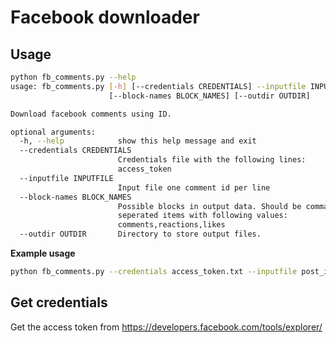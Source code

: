 # Facebook downloader

## Usage
```bash
python fb_comments.py --help
usage: fb_comments.py [-h] [--credentials CREDENTIALS] --inputfile INPUTFILE
                      [--block-names BLOCK_NAMES] [--outdir OUTDIR]

Download facebook comments using ID.

optional arguments:
  -h, --help            show this help message and exit
  --credentials CREDENTIALS
                        Credentials file with the following lines:
                        access_token
  --inputfile INPUTFILE
                        Input file one comment id per line
  --block-names BLOCK_NAMES
                        Possible blocks in output data. Should be comma
                        seperated items with following values:
                        comments,reactions,likes
  --outdir OUTDIR       Directory to store output files.

```

**Example usage**
```bash
python fb_comments.py --credentials access_token.txt --inputfile post_ids.txt
```

## Get credentials
Get the access token from https://developers.facebook.com/tools/explorer/
